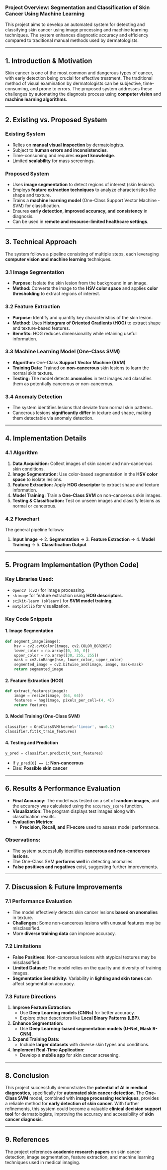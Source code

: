 ### **Project Overview: Segmentation and Classification of Skin Cancer Using Machine Learning**

This project aims to develop an automated system for detecting and classifying skin cancer using image processing and machine learning techniques. The system enhances diagnostic accuracy and efficiency compared to traditional manual methods used by dermatologists.

---

## **1. Introduction & Motivation**
Skin cancer is one of the most common and dangerous types of cancer, with early detection being crucial for effective treatment. The traditional method of visual examination by dermatologists can be subjective, time-consuming, and prone to errors. The proposed system addresses these challenges by automating the diagnosis process using **computer vision** and **machine learning algorithms**.

---

## **2. Existing vs. Proposed System**
### **Existing System**
- Relies on **manual visual inspection** by dermatologists.
- Subject to **human errors and inconsistencies**.
- Time-consuming and requires **expert knowledge**.
- Limited **scalability** for mass screenings.

### **Proposed System**
- Uses **image segmentation** to detect regions of interest (skin lesions).
- Employs **feature extraction techniques** to analyze characteristics like shape and texture.
- Trains a **machine learning model** (One-Class Support Vector Machine - SVM) for classification.
- Ensures **early detection, improved accuracy, and consistency** in diagnosis.
- Can be used in **remote and resource-limited healthcare settings**.

---

## **3. Technical Approach**
The system follows a pipeline consisting of multiple steps, each leveraging **computer vision and machine learning** techniques.

### **3.1 Image Segmentation**
- **Purpose:** Isolate the skin lesion from the background in an image.
- **Method:** Converts the image to the **HSV color space** and applies **color thresholding** to extract regions of interest.

### **3.2 Feature Extraction**
- **Purpose:** Identify and quantify key characteristics of the skin lesion.
- **Method:** Uses **Histogram of Oriented Gradients (HOG)** to extract shape and texture-based features.
- **Benefits:** HOG reduces dimensionality while retaining useful information.

### **3.3 Machine Learning Model (One-Class SVM)**
- **Algorithm:** One-Class **Support Vector Machine (SVM)**
- **Training Data:** Trained on **non-cancerous** skin lesions to learn the normal skin texture.
- **Testing:** The model detects **anomalies** in test images and classifies them as potentially cancerous or non-cancerous.

### **3.4 Anomaly Detection**
- The system identifies lesions that deviate from normal skin patterns.
- Cancerous lesions **significantly differ** in texture and shape, making them detectable via anomaly detection.

---

## **4. Implementation Details**
### **4.1 Algorithm**
1. **Data Acquisition:** Collect images of skin cancer and non-cancerous skin conditions.
2. **Image Segmentation:** Use color-based segmentation in the **HSV color space** to isolate lesions.
3. **Feature Extraction:** Apply **HOG descriptor** to extract shape and texture information.
4. **Model Training:** Train a **One-Class SVM** on non-cancerous skin images.
5. **Testing & Classification:** Test on unseen images and classify lesions as normal or cancerous.

### **4.2 Flowchart**
The general pipeline follows:
1. **Input Image** → 2. **Segmentation** → 3. **Feature Extraction** → 4. **Model Training** → 5. **Classification Output**

---

## **5. Program Implementation (Python Code)**
### **Key Libraries Used:**
- `OpenCV (cv2)` for image processing.
- `skimage` for feature extraction using **HOG descriptors**.
- `scikit-learn (sklearn)` for **SVM model training**.
- `matplotlib` for visualization.

### **Key Code Snippets**
#### **1. Image Segmentation**
```python
def segment_image(image):
    hsv = cv2.cvtColor(image, cv2.COLOR_BGR2HSV)
    lower_color = np.array([0, 30, 0])
    upper_color = np.array([30, 255, 255])
    mask = cv2.inRange(hsv, lower_color, upper_color)
    segmented_image = cv2.bitwise_and(image, image, mask=mask)
    return segmented_image
```
#### **2. Feature Extraction (HOG)**
```python
def extract_features(image):
    image = resize(image, (64, 64))  
    features = hog(image, pixels_per_cell=(4, 4))  
    return features
```
#### **3. Model Training (One-Class SVM)**
```python
classifier = OneClassSVM(kernel='linear', nu=0.1)  
classifier.fit(X_train_features)
```
#### **4. Testing and Prediction**
```python
y_pred = classifier.predict(X_test_features)
```
- If `y_pred[0] == 1`: **Non-cancerous**
- Else: **Possible skin cancer**

---

## **6. Results & Performance Evaluation**
- **Final Accuracy:** The model was tested on a set of **random images**, and the accuracy was calculated using the `accuracy_score` function.
- **Visualization:** The program displays test images along with classification results.
- **Evaluation Metrics:**
  - **Precision, Recall, and F1-score** used to assess model performance.

### **Observations:**
- The system successfully identifies **cancerous and non-cancerous lesions**.
- The One-Class SVM **performs well** in detecting anomalies.
- **False positives and negatives** exist, suggesting further improvements.

---

## **7. Discussion & Future Improvements**
### **7.1 Performance Evaluation**
- The model effectively detects skin cancer lesions **based on anomalies** in texture.
- **Challenges:** Some non-cancerous lesions with unusual features may be misclassified.
- More **diverse training data** can improve accuracy.

### **7.2 Limitations**
- **False Positives:** Non-cancerous lesions with atypical textures may be misclassified.
- **Limited Dataset:** The model relies on the quality and diversity of training images.
- **Segmentation Sensitivity:** Variability in **lighting and skin tones** can affect segmentation accuracy.

### **7.3 Future Directions**
1. **Improve Feature Extraction:**
   - Use **Deep Learning models (CNNs)** for better accuracy.
   - Explore other descriptors like **Local Binary Patterns (LBP)**.
2. **Enhance Segmentation:**
   - Use **Deep Learning-based segmentation models (U-Net, Mask R-CNN)**.
3. **Expand Training Data:**
   - Include **larger datasets** with diverse skin types and conditions.
4. **Implement Real-Time Application:**
   - Develop a **mobile app** for skin cancer screening.

---

## **8. Conclusion**
This project successfully demonstrates the **potential of AI in medical diagnostics**, specifically for **automated skin cancer detection**. The **One-Class SVM** model, combined with **image processing techniques**, provides a reliable method for **early detection of skin cancer**. With further refinements, this system could become a valuable **clinical decision support tool** for dermatologists, improving the accuracy and accessibility of **skin cancer diagnosis**.

---

## **9. References**
The project references **academic research papers** on skin cancer detection, image segmentation, feature extraction, and machine learning techniques used in medical imaging.
